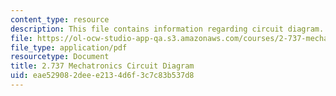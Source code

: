 ```yaml
---
content_type: resource
description: This file contains information regarding circuit diagram.
file: https://ol-ocw-studio-app-qa.s3.amazonaws.com/courses/2-737-mechatronics-fall-2014/eae529082deee2134d6f3c7c83b537d8_MIT2_737F14_Circuit.pdf
file_type: application/pdf
resourcetype: Document
title: 2.737 Mechatronics Circuit Diagram
uid: eae52908-2dee-e213-4d6f-3c7c83b537d8
---
```

